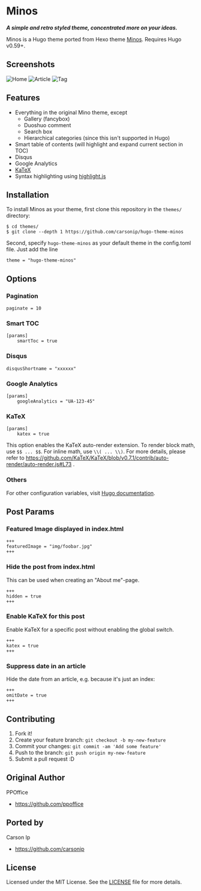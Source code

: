 # Minos

**_A simple and retro styled theme, concentrated more on your ideas._**

Minos is a Hugo theme ported from Hexo theme [Minos](https://github.com/ppoffice/hexo-theme-minos). Requires Hugo v0.59+.

## Screenshots

![Home](https://cdn.rawgit.com/carsonip/hugo-theme-minos/cb2cdd88/images/screenshot.png)
![Article](https://cdn.rawgit.com/carsonip/hugo-theme-minos/cb2cdd88/images/article.png)
![Tag](https://cdn.rawgit.com/carsonip/hugo-theme-minos/cb2cdd88/images/tag.png)

## Features

* Everything in the original Mino theme, except
    * Gallery (fancybox)
    * Duoshuo comment
    * Search box
    * Hierarchical categories (since this isn't supported in Hugo)
* Smart table of contents (will highlight and expand current section in TOC)
* Disqus
* Google Analytics
* [KaTeX](https://github.com/Khan/KaTeX)
* Syntax highlighting using [highlight.js](https://github.com/isagalaev/highlight.js)

## Installation

To install Minos as your theme, first clone this repository in the `themes/` directory:

```
$ cd themes/
$ git clone --depth 1 https://github.com/carsonip/hugo-theme-minos
```

Second, specify `hugo-theme-minos` as your default theme in the config.toml file. Just add the line

```
theme = "hugo-theme-minos"
```

## Options

### Pagination
```
paginate = 10
```

### Smart TOC
```
[params]
    smartToc = true
```

### Disqus
```
disqusShortname = "xxxxxx"
```

### Google Analytics
```
[params]
    googleAnalytics = "UA-123-45"
```

### KaTeX
```
[params]
    katex = true
```

This option enables the KaTeX auto-render extension. To render block math, use `$$ ... $$`. For inline math, use `\\( ... \\)`. For more details, please refer to https://github.com/KaTeX/KaTeX/blob/v0.7.1/contrib/auto-render/auto-render.js#L73 .

### Others

For other configuration variables, visit [Hugo documentation](https://gohugo.io/overview/configuration/#configuration-variables).

## Post Params

### Featured Image displayed in index.html
```
+++
featuredImage = "img/foobar.jpg"
+++
```

### Hide the post from index.html
This can be used when creating an "About me"-page.
```
+++
hidden = true
+++
```

### Enable KaTeX for this post
Enable KaTeX for a specific post without enabling the global switch.
```
+++
katex = true
+++
```

### Suppress date in an article
Hide the date from an article, e.g. because it's just an index:
```
+++
omitDate = true
+++
```

## Contributing

1. Fork it!
2. Create your feature branch: `git checkout -b my-new-feature`
3. Commit your changes: `git commit -am 'Add some feature'`
4. Push to the branch: `git push origin my-new-feature`
5. Submit a pull request :D

## Original Author

PPOffice

* https://github.com/ppoffice

## Ported by

Carson Ip

* https://github.com/carsonip

## License

Licensed under the MIT License. See the [LICENSE](https://github.com/carsonip/hugo-theme-minos/blob/master/LICENSE.md) file for more details.
